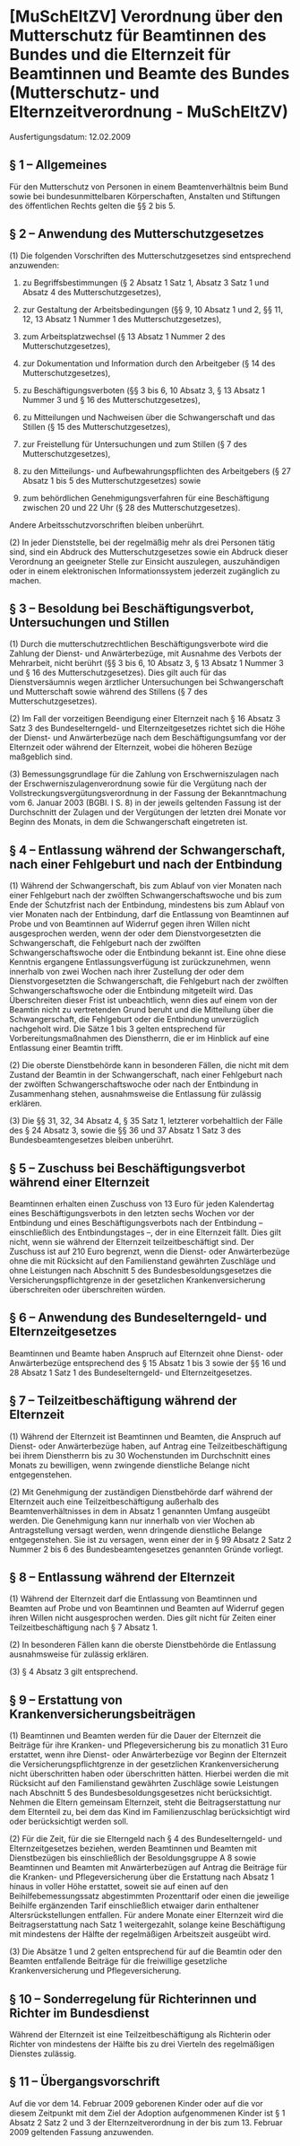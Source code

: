 # [MuSchEltZV] Verordnung über den Mutterschutz für Beamtinnen des Bundes und die Elternzeit für Beamtinnen und Beamte des Bundes  (Mutterschutz- und Elternzeitverordnung - MuSchEltZV)

Ausfertigungsdatum: 12.02.2009

 

## § 1 – Allgemeines

Für den Mutterschutz von Personen in einem Beamtenverhältnis beim Bund sowie bei bundesunmittelbaren Körperschaften, Anstalten und Stiftungen des öffentlichen Rechts gelten die §§ 2 bis 5.


## § 2 – Anwendung des Mutterschutzgesetzes

(1) Die folgenden Vorschriften des Mutterschutzgesetzes sind entsprechend anzuwenden:

1. zu Begriffsbestimmungen (§ 2 Absatz 1 Satz 1, Absatz 3 Satz 1 und Absatz 4 des Mutterschutzgesetzes),

2. zur Gestaltung der Arbeitsbedingungen (§§ 9, 10 Absatz 1 und 2, §§ 11, 12, 13 Absatz 1 Nummer 1 des Mutterschutzgesetzes),

3. zum Arbeitsplatzwechsel (§ 13 Absatz 1 Nummer 2 des Mutterschutzgesetzes),

4. zur Dokumentation und Information durch den Arbeitgeber (§ 14 des Mutterschutzgesetzes),

5. zu Beschäftigungsverboten (§§ 3 bis 6, 10 Absatz 3, § 13 Absatz 1 Nummer 3 und § 16 des Mutterschutzgesetzes),

6. zu Mitteilungen und Nachweisen über die Schwangerschaft und das Stillen (§ 15 des Mutterschutzgesetzes),

7. zur Freistellung für Untersuchungen und zum Stillen (§ 7 des Mutterschutzgesetzes),

8. zu den Mitteilungs- und Aufbewahrungspflichten des Arbeitgebers (§ 27 Absatz 1 bis 5 des Mutterschutzgesetzes) sowie

9. zum behördlichen Genehmigungsverfahren für eine Beschäftigung zwischen 20 und 22 Uhr (§ 28 des Mutterschutzgesetzes).

Andere Arbeitsschutzvorschriften bleiben unberührt.

(2) In jeder Dienststelle, bei der regelmäßig mehr als drei Personen tätig sind, sind ein Abdruck des Mutterschutzgesetzes sowie ein Abdruck dieser Verordnung an geeigneter Stelle zur Einsicht auszulegen, auszuhändigen oder in einem elektronischen Informationssystem jederzeit zugänglich zu machen.


## § 3 – Besoldung bei Beschäftigungsverbot, Untersuchungen und Stillen

(1) Durch die mutterschutzrechtlichen Beschäftigungsverbote wird die Zahlung der Dienst- und Anwärterbezüge, mit Ausnahme des Verbots der Mehrarbeit, nicht berührt (§§ 3 bis 6, 10 Absatz 3, § 13 Absatz 1 Nummer 3 und § 16 des Mutterschutzgesetzes). Dies gilt auch für das Dienstversäumnis wegen ärztlicher Untersuchungen bei Schwangerschaft und Mutterschaft sowie während des Stillens (§ 7 des Mutterschutzgesetzes).

(2) Im Fall der vorzeitigen Beendigung einer Elternzeit nach § 16 Absatz 3 Satz 3 des Bundeselterngeld- und Elternzeitgesetzes richtet sich die Höhe der Dienst- und Anwärterbezüge nach dem Beschäftigungsumfang vor der Elternzeit oder während der Elternzeit, wobei die höheren Bezüge maßgeblich sind.

(3) Bemessungsgrundlage für die Zahlung von Erschwerniszulagen nach der Erschwerniszulagenverordnung sowie für die Vergütung nach der Vollstreckungsvergütungsverordnung in der Fassung der Bekanntmachung vom 6. Januar 2003 (BGBl. I S. 8) in der jeweils geltenden Fassung ist der Durchschnitt der Zulagen und der Vergütungen der letzten drei Monate vor Beginn des Monats, in dem die Schwangerschaft eingetreten ist.


## § 4 – Entlassung während der Schwangerschaft, nach einer Fehlgeburt und nach der Entbindung

(1) Während der Schwangerschaft, bis zum Ablauf von vier Monaten nach einer Fehlgeburt nach der zwölften Schwangerschaftswoche und bis zum Ende der Schutzfrist nach der Entbindung, mindestens bis zum Ablauf von vier Monaten nach der Entbindung, darf die Entlassung von Beamtinnen auf Probe und von Beamtinnen auf Widerruf gegen ihren Willen nicht ausgesprochen werden, wenn der oder dem Dienstvorgesetzten die Schwangerschaft, die Fehlgeburt nach der zwölften Schwangerschaftswoche oder die Entbindung bekannt ist. Eine ohne diese Kenntnis ergangene Entlassungsverfügung ist zurückzunehmen, wenn innerhalb von zwei Wochen nach ihrer Zustellung der oder dem Dienstvorgesetzten die Schwangerschaft, die Fehlgeburt nach der zwölften Schwangerschaftswoche oder die Entbindung mitgeteilt wird. Das Überschreiten dieser Frist ist unbeachtlich, wenn dies auf einem von der Beamtin nicht zu vertretenden Grund beruht und die Mitteilung über die Schwangerschaft, die Fehlgeburt oder die Entbindung unverzüglich nachgeholt wird. Die Sätze 1 bis 3 gelten entsprechend für Vorbereitungsmaßnahmen des Dienstherrn, die er im Hinblick auf eine Entlassung einer Beamtin trifft.

(2) Die oberste Dienstbehörde kann in besonderen Fällen, die nicht mit dem Zustand der Beamtin in der Schwangerschaft, nach einer Fehlgeburt nach der zwölften Schwangerschaftswoche oder nach der Entbindung in Zusammenhang stehen, ausnahmsweise die Entlassung für zulässig erklären.

(3) Die §§ 31, 32, 34 Absatz 4, § 35 Satz 1, letzterer vorbehaltlich der Fälle des § 24 Absatz 3, sowie die §§ 36 und 37 Absatz 1 Satz 3 des Bundesbeamtengesetzes bleiben unberührt.


## § 5 – Zuschuss bei Beschäftigungsverbot während einer Elternzeit

Beamtinnen erhalten einen Zuschuss von 13 Euro für jeden Kalendertag eines Beschäftigungsverbots in den letzten sechs Wochen vor der Entbindung und eines Beschäftigungsverbots nach der Entbindung – einschließlich des Entbindungstages –, der in eine Elternzeit fällt. Dies gilt nicht, wenn sie während der Elternzeit teilzeitbeschäftigt sind. Der Zuschuss ist auf 210 Euro begrenzt, wenn die Dienst- oder Anwärterbezüge ohne die mit Rücksicht auf den Familienstand gewährten Zuschläge und ohne Leistungen nach Abschnitt 5 des Bundesbesoldungsgesetzes die Versicherungspflichtgrenze in der gesetzlichen Krankenversicherung überschreiten oder überschreiten würden.


## § 6 – Anwendung des Bundeselterngeld- und Elternzeitgesetzes

Beamtinnen und Beamte haben Anspruch auf Elternzeit ohne Dienst- oder Anwärterbezüge entsprechend des § 15 Absatz 1 bis 3 sowie der §§ 16 und 28 Absatz 1 Satz 1 des Bundeselterngeld- und Elternzeitgesetzes.


## § 7 – Teilzeitbeschäftigung während der Elternzeit

(1) Während der Elternzeit ist Beamtinnen und Beamten, die Anspruch auf Dienst- oder Anwärterbezüge haben, auf Antrag eine Teilzeitbeschäftigung bei ihrem Dienstherrn bis zu 30 Wochenstunden im Durchschnitt eines Monats zu bewilligen, wenn zwingende dienstliche Belange nicht entgegenstehen.

(2) Mit Genehmigung der zuständigen Dienstbehörde darf während der Elternzeit auch eine Teilzeitbeschäftigung außerhalb des Beamtenverhältnisses in dem in Absatz 1 genannten Umfang ausgeübt werden. Die Genehmigung kann nur innerhalb von vier Wochen ab Antragstellung versagt werden, wenn dringende dienstliche Belange entgegenstehen. Sie ist zu versagen, wenn einer der in § 99 Absatz 2 Satz 2 Nummer 2 bis 6 des Bundesbeamtengesetzes genannten Gründe vorliegt.


## § 8 – Entlassung während der Elternzeit

(1) Während der Elternzeit darf die Entlassung von Beamtinnen und Beamten auf Probe und von Beamtinnen und Beamten auf Widerruf gegen ihren Willen nicht ausgesprochen werden. Dies gilt nicht für Zeiten einer Teilzeitbeschäftigung nach § 7 Absatz 1.

(2) In besonderen Fällen kann die oberste Dienstbehörde die Entlassung ausnahmsweise für zulässig erklären.

(3) § 4 Absatz 3 gilt entsprechend.


## § 9 – Erstattung von Krankenversicherungsbeiträgen

(1) Beamtinnen und Beamten werden für die Dauer der Elternzeit die Beiträge für ihre Kranken- und Pflegeversicherung bis zu monatlich 31 Euro erstattet, wenn ihre Dienst- oder Anwärterbezüge vor Beginn der Elternzeit die Versicherungspflichtgrenze in der gesetzlichen Krankenversicherung nicht überschritten haben oder überschritten hätten. Hierbei werden die mit Rücksicht auf den Familienstand gewährten Zuschläge sowie Leistungen nach Abschnitt 5 des Bundesbesoldungsgesetzes nicht berücksichtigt. Nehmen die Eltern gemeinsam Elternzeit, steht die Beitragserstattung nur dem Elternteil zu, bei dem das Kind im Familienzuschlag berücksichtigt wird oder berücksichtigt werden soll.

(2) Für die Zeit, für die sie Elterngeld nach § 4 des Bundeselterngeld- und Elternzeitgesetzes beziehen, werden Beamtinnen und Beamten mit Dienstbezügen bis einschließlich der Besoldungsgruppe A 8 sowie Beamtinnen und Beamten mit Anwärterbezügen auf Antrag die Beiträge für die Kranken- und Pflegeversicherung über die Erstattung nach Absatz 1 hinaus in voller Höhe erstattet, soweit sie auf einen auf den Beihilfebemessungssatz abgestimmten Prozenttarif oder einen die jeweilige Beihilfe ergänzenden Tarif einschließlich etwaiger darin enthaltener Altersrückstellungen entfallen. Für andere Monate einer Elternzeit wird die Beitragserstattung nach Satz 1 weitergezahlt, solange keine Beschäftigung mit mindestens der Hälfte der regelmäßigen Arbeitszeit ausgeübt wird.

(3) Die Absätze 1 und 2 gelten entsprechend für auf die Beamtin oder den Beamten entfallende Beiträge für die freiwillige gesetzliche Krankenversicherung und Pflegeversicherung.


## § 10 – Sonderregelung für Richterinnen und Richter im Bundesdienst

Während der Elternzeit ist eine Teilzeitbeschäftigung als Richterin oder Richter von mindestens der Hälfte bis zu drei Vierteln des regelmäßigen Dienstes zulässig.


## § 11 – Übergangsvorschrift

Auf die vor dem 14. Februar 2009 geborenen Kinder oder auf die vor diesem Zeitpunkt mit dem Ziel der Adoption aufgenommenen Kinder ist § 1 Absatz 2 Satz 2 und 3 der Elternzeitverordnung in der bis zum 13. Februar 2009 geltenden Fassung anzuwenden.
